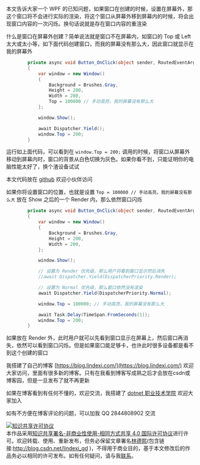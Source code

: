 
本文告诉大家一个 WPF 的已知问题，如果窗口在创建的时候，设置在屏幕外，那这个窗口将不会进行实际的渲染，将这个窗口从屏幕外移到屏幕内的时候，将会出现窗口内容的一次闪烁。换句话说就是存在窗口内容的重渲染

<!--more-->


<!-- CreateTime:2020/10/7 12:54:38 -->

<!-- 发布 -->

什么是窗口在屏幕外创建？简单说法就是窗口不在屏幕内，如窗口的 Top 或 Left 太大或太小等，如下面代码创建窗口，而我的屏幕没有那么大，因此窗口就显示在我的屏幕外

```csharp
        private async void Button_OnClick(object sender, RoutedEventArgs e)
        {
            var window = new Window()
            {
                Background = Brushes.Gray,
                Height = 200,
                Width = 200,
                Top = 100000 // 手动高亮，我的屏幕没有那么大
            };

            window.Show();

            await Dispatcher.Yield();
            window.Top = 200;
        }
```

运行如上面代码，可以看到在 `window.Top = 200;` 调用的时候，将窗口从屏幕外移动到屏幕内时，窗口的背景从白色切换为灰色。如果你看不到，只能证明你的电脑性能太好了，换个渣设备试试

本文代码放在 [github](https://github.com/lindexi/lindexi_gd/tree/d8516f04/NerehebunaywarRoheeyeekularu ) 欢迎小伙伴访问

如果你将设置窗口的位置，也就是设置 `Top = 100000 // 手动高亮，我的屏幕没有那么大` 放在 Show 之后的一个 Render 内，那么依然窗口闪烁

```csharp
        private async void Button_OnClick(object sender, RoutedEventArgs e)
        {
            var window = new Window()
            {
                Background = Brushes.Gray,
                Height = 200,
                Width = 200,
            };

            window.Show();

            // 设置为 Render 优先级，那么用户将看到窗口显示然后消失
            //await Dispatcher.Yield(DispatcherPriority.Render);

            // 设置为 Normal 优先级，那么窗口依然没有渲染
            await Dispatcher.Yield(DispatcherPriority.Normal);

            window.Top = 100000; // 手动高亮，我的屏幕没有那么大

            await Task.Delay(TimeSpan.FromSeconds(1));
            window.Top = 200;
        }
```

如果放在 Render 外，此时用户就可以先看到窗口显示在屏幕上，然后窗口再消失，依然可以看到窗口闪烁。但是如果窗口能足够卡，也许此时很多设备都是看不到这个创建的窗口



我搭建了自己的博客 [https://blog.lindexi.com/](https://blog.lindexi.com/) 欢迎大家访问，里面有很多新的博客。只有在我看到博客写成熟之后才会放在csdn或博客园，但是一旦发布了就不再更新

如果在博客看到有任何不懂的，欢迎交流，我搭建了 [dotnet 职业技术学院](https://t.me/dotnet_campus) 欢迎大家加入

如有不方便在博客评论的问题，可以加我 QQ 2844808902 交流

<a rel="license" href="http://creativecommons.org/licenses/by-nc-sa/4.0/"><img alt="知识共享许可协议" style="border-width:0" src="https://licensebuttons.net/l/by-nc-sa/4.0/88x31.png" /></a><br />本作品采用<a rel="license" href="http://creativecommons.org/licenses/by-nc-sa/4.0/">知识共享署名-非商业性使用-相同方式共享 4.0 国际许可协议</a>进行许可。欢迎转载、使用、重新发布，但务必保留文章署名[林德熙](http://blog.csdn.net/lindexi_gd)(包含链接:http://blog.csdn.net/lindexi_gd )，不得用于商业目的，基于本文修改后的作品务必以相同的许可发布。如有任何疑问，请与我[联系](mailto:lindexi_gd@163.com)。